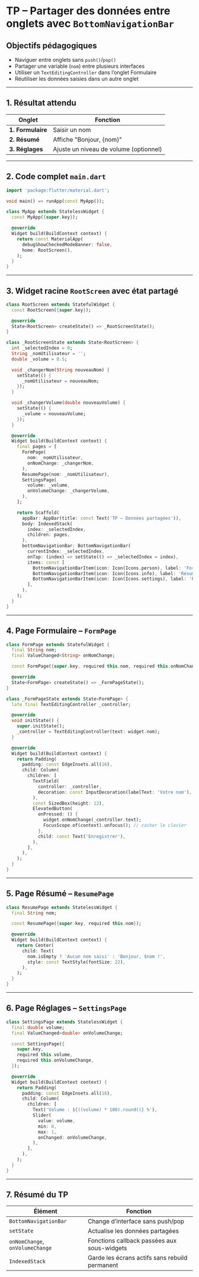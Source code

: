 # <h1 id="tp-donnees-onglets">TP – Partager des données entre onglets avec `BottomNavigationBar`</h1>

## <h2 id="objectif">Objectifs pédagogiques</h2>

* Naviguer entre onglets sans `push()`/`pop()`
* Partager une variable (`nom`) entre plusieurs interfaces
* Utiliser un `TextEditingController` dans l’onglet Formulaire
* Réutiliser les données saisies dans un autre onglet

---

## <h2 id="1">1. Résultat attendu</h2>

| Onglet            | Fonction                               |
| ----------------- | -------------------------------------- |
| **1. Formulaire** | Saisir un nom                          |
| **2. Résumé**     | Affiche "Bonjour, {nom}"               |
| **3. Réglages**   | Ajuste un niveau de volume (optionnel) |

---

## <h2 id="2">2. Code complet `main.dart`</h2>

```dart
import 'package:flutter/material.dart';

void main() => runApp(const MyApp());

class MyApp extends StatelessWidget {
  const MyApp({super.key});

  @override
  Widget build(BuildContext context) {
    return const MaterialApp(
      debugShowCheckedModeBanner: false,
      home: RootScreen(),
    );
  }
}
```

---

## <h2 id="3">3. Widget racine `RootScreen` avec état partagé</h2>

```dart
class RootScreen extends StatefulWidget {
  const RootScreen({super.key});

  @override
  State<RootScreen> createState() => _RootScreenState();
}

class _RootScreenState extends State<RootScreen> {
  int _selectedIndex = 0;
  String _nomUtilisateur = '';
  double _volume = 0.5;

  void _changerNom(String nouveauNom) {
    setState(() {
      _nomUtilisateur = nouveauNom;
    });
  }

  void _changerVolume(double nouveauVolume) {
    setState(() {
      _volume = nouveauVolume;
    });
  }

  @override
  Widget build(BuildContext context) {
    final pages = [
      FormPage(
        nom: _nomUtilisateur,
        onNomChange: _changerNom,
      ),
      ResumePage(nom: _nomUtilisateur),
      SettingsPage(
        volume: _volume,
        onVolumeChange: _changerVolume,
      ),
    ];

    return Scaffold(
      appBar: AppBar(title: const Text('TP – Données partagées')),
      body: IndexedStack(
        index: _selectedIndex,
        children: pages,
      ),
      bottomNavigationBar: BottomNavigationBar(
        currentIndex: _selectedIndex,
        onTap: (index) => setState(() => _selectedIndex = index),
        items: const [
          BottomNavigationBarItem(icon: Icon(Icons.person), label: 'Formulaire'),
          BottomNavigationBarItem(icon: Icon(Icons.info), label: 'Résumé'),
          BottomNavigationBarItem(icon: Icon(Icons.settings), label: 'Réglages'),
        ],
      ),
    );
  }
}
```

---

## <h2 id="4">4. Page Formulaire – `FormPage`</h2>

```dart
class FormPage extends StatefulWidget {
  final String nom;
  final ValueChanged<String> onNomChange;

  const FormPage({super.key, required this.nom, required this.onNomChange});

  @override
  State<FormPage> createState() => _FormPageState();
}

class _FormPageState extends State<FormPage> {
  late final TextEditingController _controller;

  @override
  void initState() {
    super.initState();
    _controller = TextEditingController(text: widget.nom);
  }

  @override
  Widget build(BuildContext context) {
    return Padding(
      padding: const EdgeInsets.all(16),
      child: Column(
        children: [
          TextField(
            controller: _controller,
            decoration: const InputDecoration(labelText: 'Votre nom'),
          ),
          const SizedBox(height: 12),
          ElevatedButton(
            onPressed: () {
              widget.onNomChange(_controller.text);
              FocusScope.of(context).unfocus(); // cacher le clavier
            },
            child: const Text('Enregistrer'),
          ),
        ],
      ),
    );
  }
}
```

---

## <h2 id="5">5. Page Résumé – `ResumePage`</h2>

```dart
class ResumePage extends StatelessWidget {
  final String nom;

  const ResumePage({super.key, required this.nom});

  @override
  Widget build(BuildContext context) {
    return Center(
      child: Text(
        nom.isEmpty ? 'Aucun nom saisi' : 'Bonjour, $nom !',
        style: const TextStyle(fontSize: 22),
      ),
    );
  }
}
```

---

## <h2 id="6">6. Page Réglages – `SettingsPage`</h2>

```dart
class SettingsPage extends StatelessWidget {
  final double volume;
  final ValueChanged<double> onVolumeChange;

  const SettingsPage({
    super.key,
    required this.volume,
    required this.onVolumeChange,
  });

  @override
  Widget build(BuildContext context) {
    return Padding(
      padding: const EdgeInsets.all(16),
      child: Column(
        children: [
          Text('Volume : ${((volume) * 100).round()} %'),
          Slider(
            value: volume,
            min: 0,
            max: 1,
            onChanged: onVolumeChange,
          ),
        ],
      ),
    );
  }
}
```

---

## <h2 id="7">7. Résumé du TP</h2>

| Élément                         | Fonction                                       |
| ------------------------------- | ---------------------------------------------- |
| `BottomNavigationBar`           | Change d’interface sans push/pop               |
| `setState`                      | Actualise les données partagées                |
| `onNomChange`, `onVolumeChange` | Fonctions callback passées aux sous-widgets    |
| `IndexedStack`                  | Garde les écrans actifs sans rebuild permanent |


